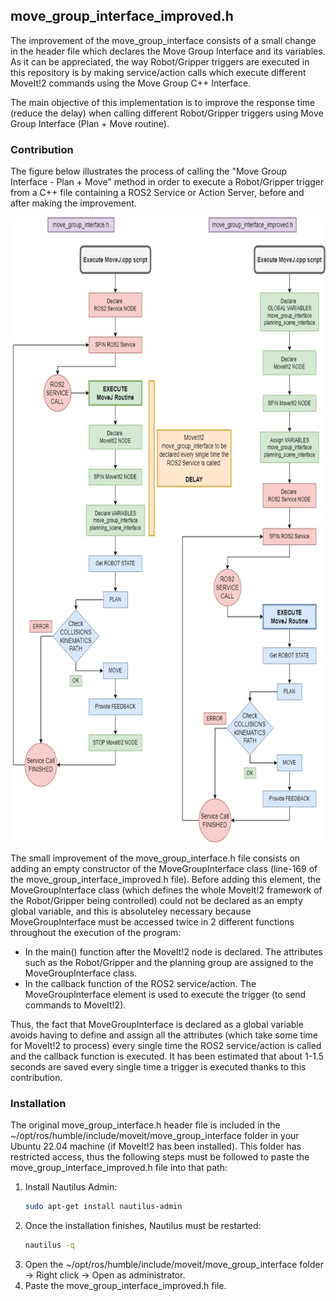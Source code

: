 ## move_group_interface_improved.h

The improvement of the move_group_interface consists of a small change in the header file which declares the Move Group Interface and its variables. As it can be appreciated, the way Robot/Gripper triggers are executed in this repository is by making service/action calls which execute different MoveIt!2 commands using the Move Group C++ Interface.

The main objective of this implementation is to improve the response time (reduce the delay) when calling different Robot/Gripper triggers using Move Group Interface (Plan + Move routine).

### Contribution

The figure below illustrates the process of calling the "Move Group Interface - Plan + Move" method in order to execute a Robot/Gripper trigger from a C++ file containing a ROS2 Service or Action Server, before and after making the improvement.

<div align="center">
    <a>
        <img src="MGIdiagram.jpg" width="676" height="1000">
    </a>
</div>

The small improvement of the move_group_interface.h file consists on adding an empty constructor of the MoveGroupInterface class (line-169 of the move_group_interface_improved.h file). Before adding this element, the MoveGroupInterface class (which defines the whole MoveIt!2 framework of the Robot/Gripper being controlled) could not be declared as an empty global variable, and this is absoluteley necessary because MoveGroupInterface must be accessed twice in 2 different functions throughout the execution of the program:
- In the main() function after the MoveIt!2 node is declared. The attributes such as the Robot/Gripper and the planning group are assigned to the MoveGroupInterface class.  
- In the callback function of the ROS2 service/action. The MoveGroupInterface element is used to execute the trigger (to send commands to MoveIt!2).

Thus, the fact that MoveGroupInterface is declared as a global variable avoids having to define and assign all the attributes (which take some time for MoveIt!2 to process) every single time the ROS2 service/action is called and the callback function is executed. It has been estimated that about 1-1.5 seconds are saved every single time a trigger is executed thanks to this contribution.

### Installation

The original move_group_interface.h header file is included in the ~/opt/ros/humble/include/moveit/move_group_interface folder in your Ubuntu 22.04 machine (if MoveIt!2 has been installed). This folder has restricted access, thus the following steps must be followed to paste the move_group_interface_improved.h file into that path:
1. Install Nautilus Admin:
    ```sh
    sudo apt-get install nautilus-admin
    ```
2. Once the installation finishes, Nautilus must be restarted:
    ```sh
    nautilus -q
    ```
3. Open the ~/opt/ros/humble/include/moveit/move_group_interface folder -> Right click -> Open as administrator.
4. Paste the move_group_interface_improved.h file.